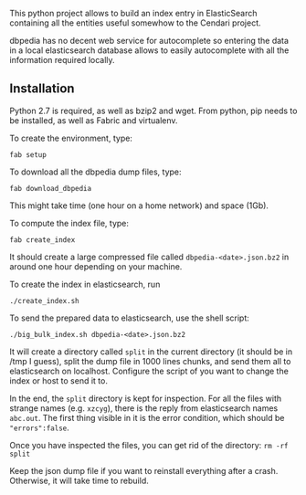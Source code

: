 This python project allows to build an index entry in ElasticSearch containing all the entities useful somewhow to the Cendari project.

dbpedia has no decent web service for autocomplete so entering the data in a local elasticsearch database allows to easily autocomplete with all the information required locally.

## Installation

Python 2.7 is required, as well as bzip2 and wget. From python, pip needs to be installed, as well as Fabric and virtualenv.

To create the environment, type:
   ```
   fab setup
   ```

To download all the dbpedia dump files, type:
   ```
   fab download_dbpedia
   ```

This might take time (one hour on a home network) and space (1Gb).

To compute the index file, type:
   ```
   fab create_index
   ```
It should create a large compressed file called `dbpedia-<date>.json.bz2` in around one hour depending on your machine.

To create the index in elasticsearch, run
   ```
  ./create_index.sh 
   ```

To send the prepared data to elasticsearch, use the shell script:
   ```
   ./big_bulk_index.sh dbpedia-<date>.json.bz2
   ```

It will create a directory called `split` in the current directory (it should be in /tmp I guess), split the dump file in 1000 lines chunks, and send them all to elasticsearch on localhost.
Configure the script of you want to change the index or host to send it to.

In the end, the `split` directory is kept for inspection. For all the files with strange names (e.g. `xzcyg`), there is the reply from elasticsearch names `abc.out`. The first thing visible in it is the error condition, which should be `"errors":false`.

Once you have inspected the files, you can get rid of the directory:
     ```
     rm -rf split
     ```

Keep the json dump file if you want to reinstall everything after a crash. Otherwise, it will take time to rebuild.

